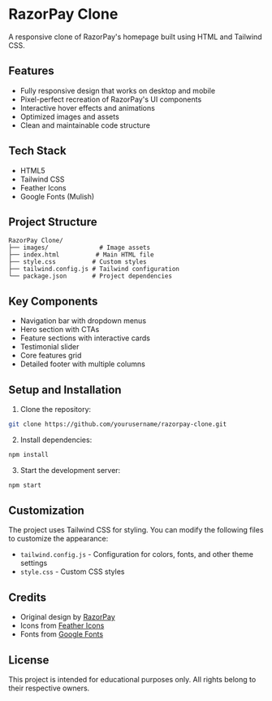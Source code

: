 # RazorPay Clone

A responsive clone of RazorPay's homepage built using HTML and Tailwind CSS.

## Features

- Fully responsive design that works on desktop and mobile
- Pixel-perfect recreation of RazorPay's UI components
- Interactive hover effects and animations
- Optimized images and assets
- Clean and maintainable code structure

## Tech Stack

- HTML5
- Tailwind CSS
- Feather Icons
- Google Fonts (Mulish)

## Project Structure

```
RazorPay Clone/
├── images/              # Image assets
├── index.html          # Main HTML file
├── style.css          # Custom styles
├── tailwind.config.js # Tailwind configuration
└── package.json       # Project dependencies
```

## Key Components

- Navigation bar with dropdown menus
- Hero section with CTAs
- Feature sections with interactive cards
- Testimonial slider
- Core features grid
- Detailed footer with multiple columns

## Setup and Installation

1. Clone the repository:
```bash
git clone https://github.com/yourusername/razorpay-clone.git
```

2. Install dependencies:
```bash
npm install
```

3. Start the development server:
```bash
npm start
```

## Customization

The project uses Tailwind CSS for styling. You can modify the following files to customize the appearance:

- `tailwind.config.js` - Configuration for colors, fonts, and other theme settings
- `style.css` - Custom CSS styles

## Credits

- Original design by [RazorPay](https://razorpay.com)
- Icons from [Feather Icons](https://feathericons.com)
- Fonts from [Google Fonts](https://fonts.google.com)

## License

This project is intended for educational purposes only. All rights belong to their respective owners.